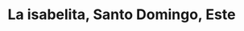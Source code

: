 ---
title: La isabelita, Santo Domingo, Este
url: /la-isabelita-santo-domingo-este/
latitude: 18.475
longitude: -69.838
---
